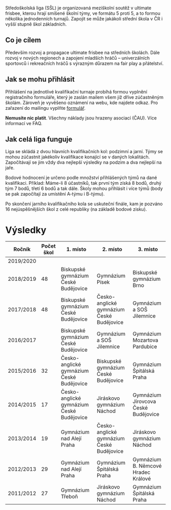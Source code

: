 Středoškolská liga (SŠL) je organizovaná meziškolní soutěž v ultimate frisbee, kterou hrají smíšené školní týmy, ve formátu 5 proti 5, a to formou několika jednodenních turnajů. Zapojit se může jakákoli střední škola v ČR i vyšší stupně škol základních.

## Co je cílem

Především rozvoj a propagace ultimate frisbee na středních školách. Dále rozvoj v nových regionech a zapojení mladších hráčů –⁠ univerzálních sportovců i rekreačních hráčů s výrazným důrazem na fair play a přátelství.

## Jak se mohu přihlásit

Přihlášení na jednotlivé kvalifikační turnaje probíhá formou vyplnění registračního formuláře, který je zaslán mailem všem již dříve zúčastněným školám. Zároveň je vyvěšeno oznámení na webu, kde najdete odkaz. Pro zařazení do mailingu vyplňte [formulář](https://forms.gle/ZuJAfVrN1nwpg1gL9).

**Nemusíte nic platit**. Všechny náklady jsou hrazeny asociací (ČAU). Více informací ve FAQ.

## Jak celá liga funguje

Liga se skládá z dvou hlavních kvalifikačních kol: podzimní a jarní. Týmy se mohou zúčastnit jakékoliv kvalifikace konající se v daných lokalitách. Započítávají se jim vždy dva nejlepší výsledky na podzim a dva nejlepší na jaře.

Bodové hodnocení je určeno podle množství přihlášených týmů na dané kvalifikaci. Příklad: Máme-li 8 účastníků, tak první tým získá 8 bodů, druhý tým 7 bodů, třetí 6 bodů a tak dále. Školy mohou přihlásit i více týmů (body se pak započítají za umístění A-týmu i B-týmu).

Po skončení jarního kvalifikačního kola se uskuteční finále, kam je pozváno 16 nejúspěšnějších škol z celé republiky (na základě bodové zisku).

# Výsledky

| Ročník    | Počet škol | 1. místo                    | 2. místo                    | 3. místo                            |
| --------- | ---------- | --------------------------- | --------------------------- | ----------------------------------- |
| 2019/2020 |            |                             |                             |                                     |
| 2018/2019 | 48         | Biskupské gymnázium České Budějovice      | Gymnázium Písek             | Biskupské gymnázium Brno            |
| 2017/2018 | 48         | Biskupské gymnázium České Budějovice      | Česko-anglické gymnázium České Budějovice | Gymnázium a SOŠ Jilemnice           |
| 2016/2017 |            | Biskupské gymnázium České Budějovice      | Gymnázium a SOŠ Jilemnice   | Gymnázium Mozartova Pardubice       |
| 2015/2016 | 32         | Česko-anglické gymnázium České Budějovice | Biskupské gymnázium České Budějovice      | Gymnázium Špitálská Praha           |
| 2014/2015 | 17         | Česko-anglické gymnázium České Budějovice | Jiráskovo gymnázium Náchod  | Gymnázium Jírovcova České Budějovice              |
| 2013/2014 | 19         | Gymnázium nad Alejí Praha   | Česko-anglické gymnázium České Budějovice | Jiráskovo gymnázium Náchod          |
| 2012/2013 | 29         | Gymnázium nad Alejí Praha   | Gymnázium Špitálská Praha   | Gymnázium B. Němcové Hradec Králové |
| 2011/2012 | 27         | Gymnázium Třeboň            | Jiráskovo gymnázium Náchod  | Gymnázium Špitálská Praha           |
